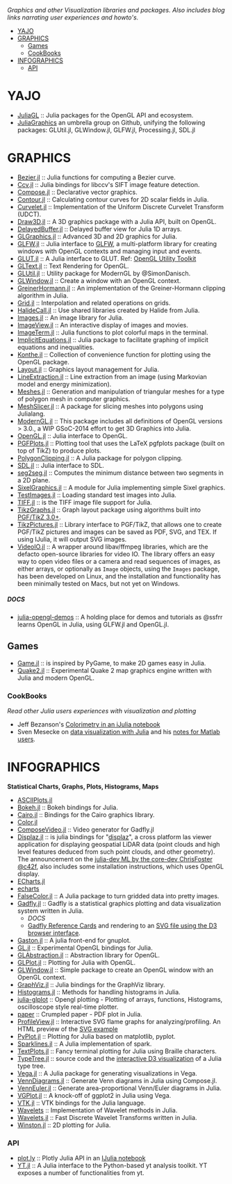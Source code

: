 *Graphics and other Visualization libraries and packages. Also includes blog links narrating user experiences and howto's.*

* [YAJO](#yajo)
* [GRAPHICS](#graphics) 
   * [Games](#games)
   * [CookBooks](#cookbooks)
* [INFOGRAPHICS](#infographics)
   * [API](#api)



# YAJO
- [JuliaGL](https://github.com/JuliaGL) :: Julia packages for the OpenGL API and ecosystem.
- [JuliaGraphics](https://www.github.com/JuliaGraphics) an umbrella group on Github, unifying the following packages: GLUtil.jl, GLWindow.jl, GLFW.jl, Processing.jl, SDL.jl

# GRAPHICS 
- [Bezier.jl](https://github.com/dronir/Bezier.jl) :: Julia functions for computing a Bezier curve.
- [Ccv.jl](https://github.com/dhotson/Ccv.jl) :: Julia bindings for libccv's SIFT image feature detection.
- [Compose.jl](https://github.com/dcjones/Compose.jl) :: Declarative vector graphics.
- [Contour.jl](https://github.com/tlycken/Contour.jl) :: Calculating contour curves for 2D scalar fields in Julia.
- [Curvelet.jl](https://github.com/fundamental/Curvelet.jl) :: Implementation of the Uniform Discrete Curvelet Transform (UDCT).
- [Draw3D.jl](https://github.com/ssfrr/Draw3D.jl) :: A 3D graphics package with a Julia API, built on OpenGL.
- [DelayedBuffer.jl](https://github.com/jfsantos/DelayedBuffer.jl) :: Delayed buffer view for Julia 1D arrays.
- [GLGraphics.jl](https://github.com/SimonDanisch/GLGraphics.jl) :: Advanced 3D and 2D graphics for Julia.
- [GLFW.jl](https://github.com/JuliaGL/GLFW.jl) :: Julia interface to [GLFW](http://www.glfw.org/), a multi-platform library for creating windows with OpenGL contexts and managing input and events.
- [GLUT.jl](https://github.com/rennis250/GLUT.jl) :: A Julia interface to GLUT. Ref: [OpenGL Utility Toolkit](http://en.wikipedia.org/wiki/OpenGL_Utility_Toolkit)
- [GLText.jl](https://github.com/SimonDanisch/GLText.jl) :: Text Rendering for OpenGL.
- [GLUtil.jl](https://github.com/SimonDanisch/GLUtil.jl) :: Utility package for ModernGL by @SimonDanisch.
- [GLWindow.jl](https://github.com/SimonDanisch/GLWindow.jl) :: Create a window with an OpenGL context.
- [GreinerHormann.jl](https://github.com/sjkelly/GreinerHormann.jl) :: An implementation of the Greiner-Hormann clipping algorithm in Julia.
- [Grid.jl](https://github.com/timholy/Grid.jl) :: Interpolation and related operations on grids.
- [HalideCall.jl](https://github.com/timholy/HalideCall.jl) :: Use shared libraries created by Halide from Julia.
- [Images.jl](https://github.com/timholy/Images.jl) :: An image library for Julia.
- [ImageView.jl](https://github.com/timholy/ImageView.jl) :: An interactive display of images and movies.
- [ImageTerm.jl](https://github.com/meggart/ImageTerm.jl) :: Julia functions to plot colorful maps in the terminal.
- [ImplicitEquations.jl](https://github.com/jverzani/ImplicitEquations.jl) :: Julia package to facilitate graphing of implicit equations and inequalities.
- [Konthe.jl](https://github.com/meggart/Konthe.jl) :: Collection of convenience function for plotting using the OpenGL package.
- [Layout.jl](https://github.com/timholy/Layout.jl) :: Graphics layout management for Julia.
- [LineExtraction.jl](https://github.com/remusao/LineExtraction.jl) :: Line extraction from an image (using Markovian model and energy minimization).
- [Meshes.jl](https://github.com/twadleigh/Meshes.jl) :: Generation and manipulation of triangular meshes for a type of polygon mesh in computer graphics.
- [MeshSlicer.jl](https://github.com/sjkelly/MeshSlicer.jl) :: A package for slicing meshes into polygons using Julialang.
- [ModernGL.jl](https://github.com/SimonDanisch/ModernGL.jl) :: This package includes all definitions of OpenGL versions > 3.0., a WIP GSoC-2014 effort to get 3D Graphics into Julia.
- [OpenGL.jl](https://github.com/rennis250/OpenGL.jl) :: Julia interface to OpenGL.
- [PGFPlots.jl](https://github.com/sisl/PGFPlots.jl) :: Plotting tool that uses the LaTeX pgfplots package (built on top of TikZ) to produce plots.
- [PolygonClipping.jl](https://github.com/sjkelly/PolygonClipping.jl) :: A Julia package for polygon clipping.
- [SDL.jl](https://github.com/rennis250/SDL.jl) :: Julia interface to SDL.
- [seg2seg.jl](https://github.com/intdxdt/seg2seg.jl) :: Computes the minimum distance between two segments in a 2D plane.
- [SixelGraphics.jl](https://github.com/olofsen/SixelGraphics.jl) :: A module for Julia implementing simple Sixel graphics.
- [TestImages.jl](https://github.com/timholy/TestImages.jl) :: Loading standard test images into Julia.
- [TIFF.jl](https://github.com/rephorm/TIFF.jl) :: is the TIFF image file support for Julia.
- [TikzGraphs.jl](https://github.com/sisl/TikzGraphs.jl) :: Graph layout package using algorithms built into [PGF/TikZ 3.0+](http://www.ctan.org/pkg/pgf).
- [TikzPictures.jl](https://github.com/sisl/TikzPictures.jl) :: Library interface to PGF/TikZ, that allows one to create PGF/TikZ pictures and images can be saved as PDF, SVG, and TEX. If using IJulia, it will output SVG images.  
- [VideoIO.jl](https://github.com/kmsquire/VideoIO.jl) :: A wrapper around libav/ffmpeg libraries, which are the defacto open-source libraries for video IO.  The library offers an easy way to open video files or a camera and read sequences of images, as either arrays, or optionally as `Image` objects, using the `Images` package, has been developed on Linux, and the installation and functionality has been minimally tested on Macs, but not yet on Windows.

##### DOCS
- [julia-opengl-demos](https://github.com/ssfrr/julia-opengl-demos) :: A holding place for demos and tutorials as @ssfrr learns OpenGL in Julia, using GLFW.jl and OpenGL.jl.


## Games
- [Game.jl](https://github.com/IainNZ/Game.jl) :: is inspired by PyGame, to make 2D games easy in Julia.
- [Quake2.jl](https://github.com/jayschwa/Quake2.jl) :: Experimental Quake 2 map graphics engine written with Julia and modern OpenGL.


### CookBooks
*Read other Julia users experiences with visualization and plotting*
- Jeff Bezanson's [Colorimetry in an iJulia notebook](http://nbviewer.ipython.org/url/beowulf.csail.mit.edu/18.337/black%20body%20radiation.ipynb)
- Sven Mesecke on [data visualization with Julia](http://sveme.org/installing-julia-for-data-visualization-stuff.html) and his [notes for Matlab users](http://sveme.org/julia-for-matlab-users-i.html).



# INFOGRAPHICS
**Statistical Charts, Graphs, Plots, Histograms, Maps**
- [ASCIIPlots.jl](https://github.com/johnmyleswhite/ASCIIPlots.jl)
- [Bokeh.jl](https://github.com/samuelcolvin/Bokeh.jl) :: Bokeh bindings for Julia.
- [Cairo.jl](https://github.com/JuliaLang/Cairo.jl) :: Bindings for the Cairo graphics library.
- [Color.jl](https://github.com/JuliaLang/Color.jl)
- [ComposeVideo.jl](https://github.com/arnim/ComposeVideo.jl) :: Video generator for Gadfly.jl
- [Displaz.jl](https://github.com/c42f/displaz/blob/master/bindings/julia/Displaz.jl) :: is julia bindings for "[displaz](http://c42f.github.io/displaz)", a cross platform las viewer application for displaying geospatial LiDAR data (point clouds and high level features deduced from such point clouds, and other geometry). The announcement on the [julia-dev ML by the core-dev ChrisFoster @c42f](https://groups.google.com/d/msg/julia-dev/qLdJTnLNQXU/mdTbMr1QhiMJ), also includes some installation instructions, which uses OpenGL display.
- [ECharts.jl](https://github.com/wlbksy/ECharts.jl)
- [echarts](https://github.com/ecomfe/echarts)
- [FalseColor.jl](https://github.com/ojwoodford/FalseColor.jl) :: A Julia package to turn gridded data into pretty images.
- [Gadfly.jl](https://github.com/dcjones/Gadfly.jl) :: Gadfly is a statistical graphics plotting and data visualization system written in Julia. 
   * _DOCS_
   * [Gadfly Reference Cards](https://github.com/john9631/JuliaDocs) and rendering to an [SVG file using the D3 browser interface](https://github.com/dcjones/Gadfly.jl#using-the-d3-backend).
- [Gaston.jl](https://github.com/mbaz/Gaston.jl) :: A julia front-end for gnuplot.
- [GL.jl](https://github.com/jayschwa/GL.jl) :: Experimental OpenGL bindings for Julia.
- [GLAbstraction.jl](https://github.com/SimonDanisch/GLAbstraction.jl) :: Abstraction library for OpenGL.
- [GLPlot.jl](https://github.com/SimonDanisch/GLPlot.jl) :: Plotting for Julia with OpenGL.
- [GLWindow.jl](https://github.com/SimonDanisch/GLWindow.jl) :: Simple package to create an OpenGL window with an OpenGL context.
- [GraphViz.jl](https://github.com/loladiro/GraphViz.jl) :: Julia bindings for the GraphViz library.
- [Histograms.jl](https://github.com/jpata/Histograms.jl) :: Methods for handling histograms in Julia.
- [julia-glplot](https://github.com/o-jasper/julia-glplot) :: Opengl plotting - Plotting of arrays, functions, Histograms, oscilloscope style real-time plotter.
- [paper](https://github.com/andrewcooke/paper) :: Crumpled paper - PDF plot in Julia.
- [ProfileView.jl](https://github.com/GlenHertz/ProfileView.jl) :: Interactive SVG flame graphs for analyzing/profiling. An HTML preview of the [SVG example](http://htmlpreview.github.io/?https://raw.github.com/GlenHertz/ProfileView.jl/master/readme_images/profile.svg)
- [PyPlot.jl](https://github.com/stevengj/PyPlot.jl) :: Plotting for Julia based on matplotlib, pyplot.
- [Sparklines.jl](https://github.com/mbauman/Sparklines.jl) :: A Julia implementation of spark.
- [TextPlots.jl](https://github.com/sunetos/TextPlots.jl) :: Fancy terminal plotting for Julia using Braille characters.
- [TypeTree.jl](https://github.com/johnmyleswhite/TypeTree.jl) :: source code and the [interactive D3 visualization](http://johnmyleswhite.com/typetree/tree.html) of a Julia type tree.
- [Vega.jl](https://github.com/johnmyleswhite/Vega.jl) :: A Julia package for generating visualizations in Vega.
- [VennDiagrams.jl](https://github.com/binarybana/VennDiagrams.jl) :: Generate Venn diagrams in Julia using Compose.jl.
- [VennEuler.jl](https://github.com/HarlanH/VennEuler.jl) :: Generate area-proportional Venn/Euler diagrams in Julia.
- [VGPlot.jl](https://github.com/johnmyleswhite/VGPlot.jl) :: A knock-off of ggplot2 in Julia using Vega.
- [VTK.jl](https://github.com/ihnorton/VTK.jl) :: VTK bindings for the Julia language.
- [Wavelets](https://github.com/tomaskrehlik/Wavelets) :: Implementation of Wavelet methods in Julia.
- [Wavelets.jl](https://github.com/gummif/Wavelets.jl) :: Fast Discrete Wavelet Transforms written in Julia.
- [Winston.jl](https://github.com/nolta/Winston.jl) :: 2D plotting for Julia.

### API 
- [plot.ly](https://plot.ly/api/julia/) :: Plotly Julia API in an [IJulia notebook](http://nbviewer.ipython.org/7105191)
- [YT.jl](https://github.com/jzuhone/YT.jl) :: A Julia interface to the Python-based yt analysis toolkit. YT exposes a number of functionalities from yt.
